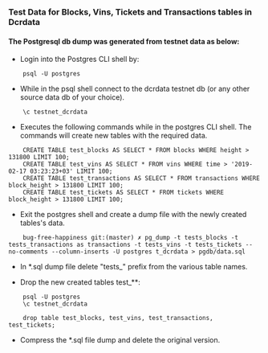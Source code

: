 ### Test Data for Blocks, Vins, Tickets and Transactions tables in Dcrdata

#### The Postgresql db dump was generated from testnet data as below:

- Login into the Postgres CLI shell by:
```Shell
    psql -U postgres
```

- While in the psql shell connect to the dcrdata testnet db (or any other source data db of your choice).
```Shell
    \c testnet_dcrdata
```
- Executes the following commands while in the postgres CLI shell. The commands will create new tables with the required data.

```Shell
    CREATE TABLE test_blocks AS SELECT * FROM blocks WHERE height > 131800 LIMIT 100;
    CREATE TABLE test_vins AS SELECT * FROM vins WHERE time > '2019-02-17 03:23:23+03' LIMIT 100;
    CREATE TABLE test_transactions AS SELECT * FROM transactions WHERE block_height > 131800 LIMIT 100;
    CREATE TABLE test_tickets AS SELECT * FROM tickets WHERE block_height > 131800 LIMIT 100;
```

- Exit the postgres shell and create a dump file with the newly created tables's data.
```Shell
    bug-free-happiness git:(master) ✗ pg_dump -t tests_blocks -t tests_transactions as transactions -t tests_vins -t tests_tickets --no-comments --column-inserts -U postgres t_dcrdata > pgdb/data.sql
```

- In *.sql dump file delete "tests_" prefix from the various table names.

- Drop the new created tables test_**:
```Shell
    psql -U postgres
    \c testnet_dcrdata

    drop table test_blocks, test_vins, test_transactions, test_tickets;
```

- Compress the *.sql file dump and delete the original version.